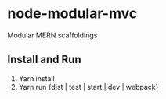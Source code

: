 # node-modular-mvc
Modular MERN scaffoldings

## Install and Run

1. Yarn install
2. Yarn run {dist | test | start | dev | webpack}
